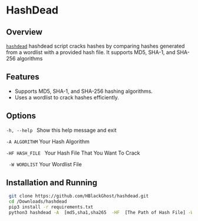 # HashDead
## Overview
 [`hashdead`](https://github.com/HBlackGhost/hashdead.git) hashdead script cracks hashes by comparing hashes generated from a wordlist with a
provided hash file. It supports MD5, SHA-1, and SHA-256 algorithms
## Features
- Supports MD5, SHA-1, and SHA-256 hashing algorithms.
- Uses a wordlist to crack hashes efficiently.
## Options 
  `-h, --help `        Show this help message and exit
  
  `-A ALGORITHM`       Your Hash Algorithm
  
  `-HF HASH_FILE `     Your Hash File That You Want To Crack
  
 ` -W WORDLIST`        Your Wordlist File
  
## Installation and Running
```bash
 git clone https://github.com/HBlackGhost/hashdead.git
 cd /Downloads/hashdead
 pip3 install -r requirements.txt
 python3 hashdead -A  [md5,sha1,sha265  -HF  [The Path of Hash File] -W  [The Path Of Wordlist File]
```
